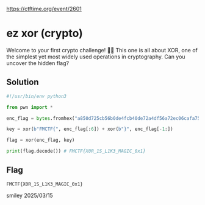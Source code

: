 https://ctftime.org/event/2601

# ez xor (crypto)

Welcome to your first crypto challenge! 🕵️‍♂️ This one is all about XOR, one of the simplest yet most widely used operations in cryptography. Can you uncover the hidden flag?

## Solution

```python
#!/usr/bin/env python3

from pwn import *

enc_flag = bytes.fromhex("a850d725cb56b0de4fcb40de72a4df56a72ec06cafa75ecb41f51c95")

key = xor(b"FMCTF{", enc_flag[:6]) + xor(b"}", enc_flag[-1:])

flag = xor(enc_flag, key)

print(flag.decode()) # FMCTF{X0R_1S_L1K3_MAGIC_0x1}
```

## Flag
`FMCTF{X0R_1S_L1K3_MAGIC_0x1}`

smiley 2025/03/15
